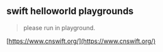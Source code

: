 ## swift helloworld playgrounds


> please run in playground.

[https://www.cnswift.org/](https://www.cnswift.org/)

